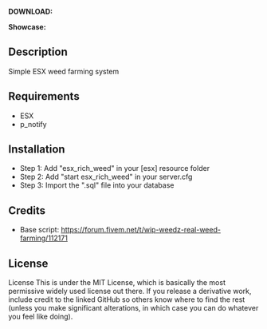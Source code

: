 **DOWNLOAD:** 

**Showcase:** 
## Description
Simple ESX weed farming system

## Requirements
- ESX
- p_notify

## Installation
- Step 1:
Add "esx_rich_weed" in your [esx] resource folder
- Step 2:
Add "start esx_rich_weed" in your server.cfg
- Step 3:
Import the ".sql" file into your database

## Credits
- Base script: https://forum.fivem.net/t/wip-weedz-real-weed-farming/112171

## License

License
This is under the MIT License, which is basically the most permissive widely used license out there. If you release a derivative work, include credit to the linked GitHub so others know where to find the rest (unless you make significant alterations, in which case you can do whatever you feel like doing).
